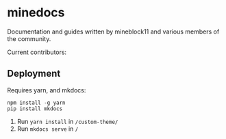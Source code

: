 # minedocs

Documentation and guides written by mineblock11 and various members of the community.

Current contributors:

## Deployment

Requires yarn, and mkdocs:

```
npm install -g yarn
pip install mkdocs
```

1) Run `yarn install` in `/custom-theme/`
2) Run `mkdocs serve` in `/`
